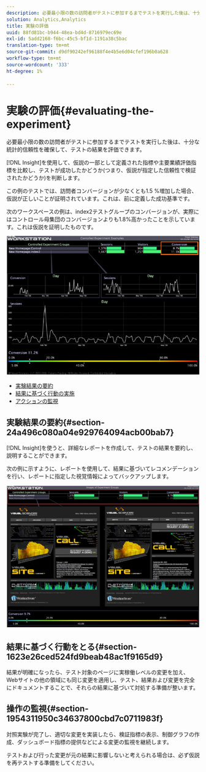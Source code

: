 ```yaml
---
description: 必要最小限の数の訪問者がテストに参加するまでテストを実行した後は、十分な統計的信頼性を確保して、テストの結果を評価できます。
solution: Analytics,Analytics
title: 実験の評価
uuid: 88fd81bc-b944-48ea-bd4d-8716979ec69e
exl-id: 5add2168-f6bc-45c5-bf1d-1191a38c5bac
translation-type: tm+mt
source-git-commit: d9df90242ef96188f4e4b5e6d04cfef196b0a628
workflow-type: tm+mt
source-wordcount: '333'
ht-degree: 1%

---
```


# 実験の評価{#evaluating-the-experiment}

必要最小限の数の訪問者がテストに参加するまでテストを実行した後は、十分な統計的信頼性を確保して、テストの結果を評価できます。

[!DNL Insight]を使用して、仮説の一部として定義された指標や主要業績評価指標を比較し、テストが成功したかどうか(つまり、仮説が指定した信頼性で検証されたかどうか)を判断します。

この例のテストでは、訪問者コンバージョンが少なくとも1.5 %増加した場合、仮説が正しいことが証明されています。これは、前に定義した成功基準です。

次のワークスペースの例は、index2テストグループのコンバージョンが、実際にはコントロール母集団のコンバージョンよりも1.8%高かったことを示しています。これは仮説を証明したものです。

![](assets/experimentresults.png)

* [実験結果の要約](../../../home/c-undst-ctrld-exp/c-vw-rslts/c-ev-exp.md#section-24a496c080a04e929764094acb00bab7)
* [結果に基づく行動の実施](../../../home/c-undst-ctrld-exp/c-vw-rslts/c-ev-exp.md#section-1623e26ced524fd9beab48ac1f9165d9)
* [アクションの監視](../../../home/c-undst-ctrld-exp/c-vw-rslts/c-ev-exp.md#section-1954311950c34637800cbd7c0711983f)

## 実験結果の要約{#section-24a496c080a04e929764094acb00bab7}

[!DNL Insight]を使うと、詳細なレポートを作成して、テストの結果を要約し、説明することができます。

次の例に示すように、レポートを使用して、結果に基づいてレコメンデーションを行い、レポートに指定した視覚情報によってバックアップします。

![](assets/experimentresults2.png)

## 結果に基づく行動をとる{#section-1623e26ced524fd9beab48ac1f9165d9}

結果が明確になったら、テスト対象のページに実稼働レベルの変更を加え、Webサイトの他の領域にも同じ変更を適用し、テスト、結果および変更を完全にドキュメントすることで、それらの結果に基づいて対処する準備が整います。

## 操作の監視{#section-1954311950c34637800cbd7c0711983f}

対照実験が完了し、適切な変更を実装したら、検証指標の表示、制御グラフの作成、ダッシュボード指標の提供などによる変更の監視を継続します。

テストおよび行った変更が元の結果に影響しないと考えられる場合は、必ず仮説を再テストする準備をしてください。

